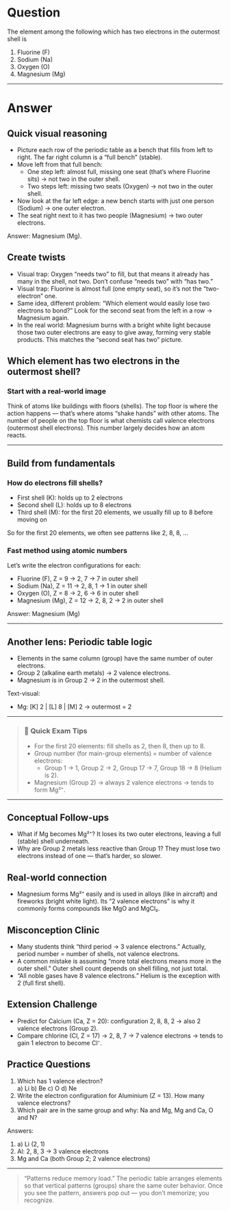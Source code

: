 # Question
The element among the following which has two electrons in the outermost shell is  
   1) Fluorine (F)  
   2) Sodium (Na)  
   3) Oxygen (O)  
   4) Magnesium (Mg)

---
# Answer

## Quick visual reasoning
- Picture each row of the periodic table as a bench that fills from left to right. The far right column is a “full bench” (stable).
- Move left from that full bench:
  - One step left: almost full, missing one seat (that’s where Fluorine sits) → not two in the outer shell.
  - Two steps left: missing two seats (Oxygen) → not two in the outer shell.
- Now look at the far left edge: a new bench starts with just one person (Sodium) → one outer electron.
- The seat right next to it has two people (Magnesium) → two outer electrons.

Answer: Magnesium (Mg).

## Create twists
- Visual trap: Oxygen “needs two” to fill, but that means it already has many in the shell, not two. Don’t confuse “needs two” with “has two.”
- Visual trap: Fluorine is almost full (one empty seat), so it’s not the “two-electron” one.
- Same idea, different problem: “Which element would easily lose two electrons to bond?” Look for the second seat from the left in a row → Magnesium again.
- In the real world: Magnesium burns with a bright white light because those two outer electrons are easy to give away, forming very stable products. This matches the “second seat has two” picture.

## Which element has two electrons in the outermost shell?

### Start with a real-world image
Think of atoms like buildings with floors (shells). The top floor is where the action happens — that’s where atoms “shake hands” with other atoms. The number of people on the top floor is what chemists call valence electrons (outermost shell electrons). This number largely decides how an atom reacts.

---

## Build from fundamentals

### How do electrons fill shells?
- First shell (K): holds up to 2 electrons
- Second shell (L): holds up to 8 electrons
- Third shell (M): for the first 20 elements, we usually fill up to 8 before moving on

So for the first 20 elements, we often see patterns like 2, 8, 8, ...

### Fast method using atomic numbers
Let’s write the electron configurations for each:

- Fluorine (F), Z = 9 → 2, 7 → 7 in outer shell
- Sodium (Na), Z = 11 → 2, 8, 1 → 1 in outer shell
- Oxygen (O), Z = 8 → 2, 6 → 6 in outer shell
- Magnesium (Mg), Z = 12 → 2, 8, 2 → 2 in outer shell

Answer: Magnesium (Mg)

---

## Another lens: Periodic table logic
- Elements in the same column (group) have the same number of outer electrons.
- Group 2 (alkaline earth metals) → 2 valence electrons.
- Magnesium is in Group 2 → 2 in the outermost shell.

Text-visual:
- Mg: [K] 2 | [L] 8 | [M] 2 → outermost = 2

---

> ### 🧠 Quick Exam Tips
> - For the first 20 elements: fill shells as 2, then 8, then up to 8.
> - Group number (for main-group elements) = number of valence electrons:
>   - Group 1 → 1, Group 2 → 2, Group 17 → 7, Group 18 → 8 (Helium is 2).
> - Magnesium (Group 2) → always 2 valence electrons → tends to form Mg²⁺.

---

## Conceptual Follow-ups
- What if Mg becomes Mg²⁺? It loses its two outer electrons, leaving a full (stable) shell underneath.
- Why are Group 2 metals less reactive than Group 1? They must lose two electrons instead of one — that’s harder, so slower.

## Real-world connection
- Magnesium forms Mg²⁺ easily and is used in alloys (like in aircraft) and fireworks (bright white light). Its “2 valence electrons” is why it commonly forms compounds like MgO and MgCl₂.

## Misconception Clinic
- Many students think “third period → 3 valence electrons.” Actually, period number = number of shells, not valence electrons.
- A common mistake is assuming “more total electrons means more in the outer shell.” Outer shell count depends on shell filling, not just total.
- “All noble gases have 8 valence electrons.” Helium is the exception with 2 (full first shell).

## Extension Challenge
- Predict for Calcium (Ca, Z = 20): configuration 2, 8, 8, 2 → also 2 valence electrons (Group 2).
- Compare chlorine (Cl, Z = 17) → 2, 8, 7 → 7 valence electrons → tends to gain 1 electron to become Cl⁻.

## Practice Questions
1) Which has 1 valence electron?  
   a) Li b) Be c) O d) Ne  
2) Write the electron configuration for Aluminium (Z = 13). How many valence electrons?
3) Which pair are in the same group and why: Na and Mg, Mg and Ca, O and N?

Answers:
1) a) Li (2, 1)  
2) Al: 2, 8, 3 → 3 valence electrons  
3) Mg and Ca (both Group 2; 2 valence electrons)

---

> “Patterns reduce memory load.” The periodic table arranges elements so that vertical patterns (groups) share the same outer behavior. Once you see the pattern, answers pop out — you don’t memorize; you recognize.